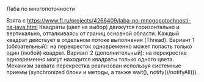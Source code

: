 Лаба по многопоточности

Взята с https://www.fl.ru/projects/4266409/laba-po-mnogopotochnosti-na-java.html
Квадраты (цвет на выбор) движутся горизонтально и вертикально, отталкиваясь от границ основной области. Каждый квадрат действует в отдельном потоке выполнения (Thread).
Вариант 1 (обязательный): на перекресток одновременно может попасть
только один (любой) квадрат.
Вариант 2 (дополнительный): на перекрестке одновременно могут находится
квадраты только одного цвета.
Механизм захвата перекрестка реализован используя
системные приемы (synchronized блоки и методы, а также wait(),
notify()/notifyAll()).
